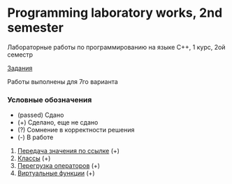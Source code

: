 # Programming laboratory works, 2nd semester

Лабораторные работы по программированию на языке C++, 1 курс, 2ой семестр

[Задания](https://drive.google.com/drive/folders/1pn6YN9MN8I01G1Bz-6saimffKrQ4Zyc7)

Работы выполнены для 7го варианта

### Условные обозначения

* (passed) Сдано
* (+) Сделано, еще не сдано
* (?) Сомнение в корректности решения
* (-) В работе

1. [Передача значения по ссылке](./Lab1) (+)
2. [Классы](./Lab2) (+)
3. [Перегрузка операторов](./Lab3) (+)
4. [Виртуальные функции](./Lab4) (+)